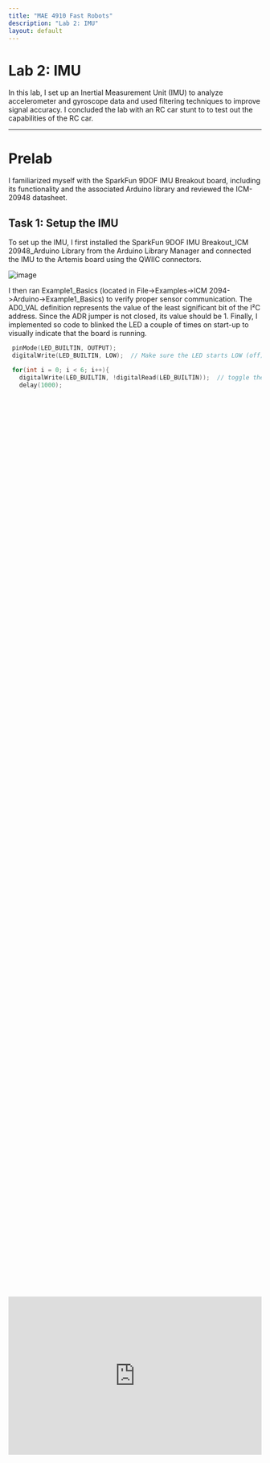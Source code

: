 ```yaml
---
title: "MAE 4910 Fast Robots"
description: "Lab 2: IMU"
layout: default
---
```


# Lab 2: IMU
In this lab, I set up an Inertial Measurement Unit (IMU) to analyze accelerometer and gyroscope data and used filtering techniques to improve signal accuracy. I concluded the lab with an RC car stunt to to test out the capabilities of the RC car.

* * *


# Prelab
I familiarized myself with the SparkFun 9DOF IMU Breakout board, including its functionality and the associated Arduino library and reviewed the ICM-20948 datasheet.


## Task 1: Setup the IMU
To set up the IMU, I first installed the SparkFun 9DOF IMU Breakout_ICM 20948_Arduino Library from the Arduino Library Manager and connected the IMU to the Artemis board using the QWIIC connectors.

![image](../images/lab2/QWIIC.jpg)

I then ran Example1_Basics (located in File->Examples->ICM 2094->Arduino->Example1_Basics) to verify proper sensor communication. The AD0_VAL definition represents the value of the least significant bit of the I²C address. Since the ADR jumper is not closed, its value should be 1. Finally, I implemented so code to blinked the LED a couple of times on start-up to visually indicate that the board is running.
```c
 pinMode(LED_BUILTIN, OUTPUT);
 digitalWrite(LED_BUILTIN, LOW);  // Make sure the LED starts LOW (off)

 for(int i = 0; i < 6; i++){
   digitalWrite(LED_BUILTIN, !digitalRead(LED_BUILTIN));  // toggle the LED 
   delay(1000);   
```

<div style="display: flex; justify-content: center; align-items: center; height: 100%;">
  <iframe width="560" height="315" src="https://www.youtube.com/embed/A_9lWRYChoQ" title="Fast Robots Lab 2: Blink on Start-UP" frameborder="0" allow="accelerometer; autoplay; clipboard-write; encrypted-media; gyroscope; picture-in-picture; web-share" referrerpolicy="strict-origin-when-cross-origin" allowfullscreen></iframe>
</div>
<br>

## Task 2: Accelerometer
This task primarily involved obtaining pitch and roll values using an accelerometer. Since an accelerometer measures translational acceleration, it was necessary to apply geometric equations to convert this data into the corresponding rotational values for pitch and roll.

```c
pitch_data[i] =  atan2(myICM.accX(),myICM.accZ())*180/M_PI;
roll_data[i] =  atan2(myICM.accY(),myICM.accZ())*180/M_PI;
```
I then test this code by showing the output at {-90, 0, 90} degrees pitch and roll by holding the IMU in various ways against a table.

<div style="display: flex; justify-content: center;">
  <img src="../images/lab2/Pitch_A.png" alt="Pitch" width="45%">
  <img src="../images/lab2/Roll_A.png" alt="Roll" width="45%">
</div>
<br>

From the graphs, it is evident that the accelerometer output is highly accurate, making a two-point calibration unnecessary. However, the data also exhibits significant noise, which can be mitigated using a low-pass filter. Utilizing Skyfi’s FFT, a cutoff frequency of 5 Hz was selected. 

![image](../images/lab2/time_domain.png)
![image](../images/lab2/freq_domain.png)

With a sampling period of 2.56 ms, the corresponding filter coefficient (α) was calculated to be 0.0746

```c
pitch_LPF[n] = alpha*pitch_data[i] + (1-alpha)*pitch_LPF[n-1];
pitch_LPF[n-1] = pitch_LPF[n];
roll_LPF[n] = alpha*roll_data[i]+ (1-alpha)*roll_LPF[n-1];
roll_LPF[n-1] = roll_LPF[n];
```

![image](../images/lab2/accel_lpf.png)

![image](../images/lab2/accel_n_gyro.png)

One graph represents the IMU placed on a flat surface with no pitch or roll, while the other captures random rotations applied to the IMU. The results demonstrate that the selected cutoff frequency effectively attenuates noise, producing a clearer and more stable signal.

## Task 3: Gyroscope
Similar to the accelerometer, the gyroscope's sensor data must be processed to obtain roll, pitch, and yaw values. In this case, the gyroscope measures angular velocity, requiring numerical integration to compute the corresponding angles over time.

```c
dt = (micros()-last_time)/1000000.;
last_time = micros(); 
pitch_gyro[n] = pitch_gyro[n-1] + myICM.gyrX()*dt;
roll_gyro[n] =  roll_gyro[n-1] + myICM.gyrY()*dt;
yaw_gyro[n] =  yaw_gyro[n-1] + myICM.gyrZ()*dt;
```
Next, I tested the gyroscope output while keeping roll, pitch, and yaw fixed at zero to view baseline sensor readings

![image](../images/lab2/accel_n_gyro.png)

Observing the gyroscope data reveals two key insights: first, the gyroscope's output exhibits less noise compared to the accelerometer; second, the gyroscope experiences accumulating error (drift), causing its readings to become less accurate over time. Subsequently, I introduced a delay to reduce the sampling rate and analyzed its impact on the gyroscope's output. This allowed for an evaluation of how different sampling frequencies affect data accuracy and drift over time.

![image](../images/lab2/46.png)

The graph indicates that decreasing the sampling rate leads to a noisier signal and an increase in drift, reducing the overall accuracy of the gyroscope's output.

![image](../images/Accuracy.png)

## Task 5: Stunts
The final task of the lab involved performing a stunt with the RC car to evaluate its capabilities. For this, I executed a series of flips.
<div style="display: flex; justify-content: center; align-items: center; height: 100%;">
  <iframe width="560" height="315" src="https://www.youtube.com/embed/CIH7MHozu34" title="Fast Robots Lab 2: RC Car Stunts" frameborder="0" allow="accelerometer; autoplay; clipboard-write; encrypted-media; gyroscope; picture-in-picture; web-share" referrerpolicy="strict-origin-when-cross-origin" allowfullscreen></iframe>
</div>
<br>

Controlling the RC car with the remote was challenging and imprecise, highlighting the necessity of implementing autonomous control for improved stability and maneuverability.

## Discussion
This lab highlighted the importance of managing data transmission when implementing the complementary filter, as sending excessive data can cause BLE communication to crash. Understanding this limitation will be crucial for optimizing data handling in future labs.
* * *


* * *

# Acknowledgements
*   I referenced Nila Narayan and Stephan Wagner’s pages.
